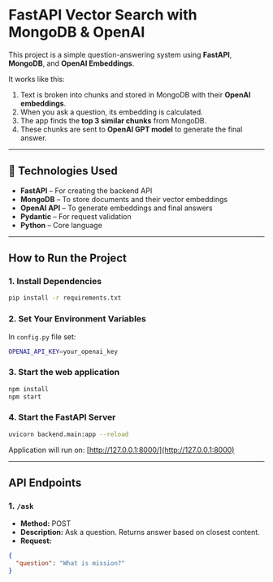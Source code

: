 #  FastAPI Vector Search with MongoDB & OpenAI

This project is a simple question-answering system using **FastAPI**, **MongoDB**, and **OpenAI Embeddings**.

It works like this:
1. Text is broken into chunks and stored in MongoDB with their **OpenAI embeddings**.
2. When you ask a question, its embedding is calculated.
3. The app finds the **top 3 similar chunks** from MongoDB.
4. These chunks are sent to **OpenAI GPT model** to generate the final answer.

---

## 🔧 Technologies Used

- **FastAPI** – For creating the backend API
- **MongoDB** – To store documents and their vector embeddings
- **OpenAI API** – To generate embeddings and final answers
- **Pydantic** – For request validation
- **Python** – Core language

---


##  How to Run the Project

### 1. Install Dependencies

```bash
pip install -r requirements.txt
```

### 2. Set Your Environment Variables

In `config.py` file set:

```bash
OPENAI_API_KEY=your_openai_key
```

### 3. Start the web application

```bash
npm install
npm start
```

### 4. Start the FastAPI Server

```bash
uvicorn backend.main:app --reload
```

Application will run on: [http://127.0.0.1:8000/](http://127.0.0.1:8000)

---

##  API Endpoints

### 1. `/ask`
- **Method:** POST
- **Description:** Ask a question. Returns answer based on closest content.
- **Request:**
```json
{
  "question": "What is mission?"
}
```


